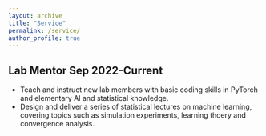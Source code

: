 ```yaml
---
layout: archive
title: "Service"
permalink: /service/
author_profile: true
---
```

## Lab Mentor **Sep 2022-Current**
* Teach and instruct new lab members with basic coding skills in PyTorch and elementary AI and statistical knowledge.
* Design and deliver a series of statistical lectures on machine learning, covering topics such as simulation experiments, learning thoery and convergence analysis.
